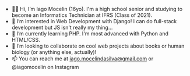 - 🙋‍♂️ Hi, I’m Iago Mocelin (16yo). I'm a high school senior and studying to become an Informatics Technician at IFRS (Class of 2021).
- 👀 I’m interested in Web Development with Django! I can do full-stack development but JS isn't really my thing...
- 🌱 I’m currently learning PHP. I'm most advanced with Python and HTML/CSS.
- 🤗 I’m looking to collaborate on cool web projects about books or human biology (or anything else, actually)!
- 📫 You can reach me at iago.mocelindasilva@gmail.com or @iagomocelin on Instagram

<!---
iagomocelin/iagomocelin is a ✨ special ✨ repository because its `README.md` (this file) appears on your GitHub profile.
You can click the Preview link to take a look at your changes.
--->
